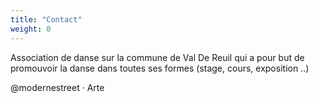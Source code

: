 ```yaml
---
title: "Contact"
weight: 0
---
```


Association de danse sur la commune de Val De Reuil qui a pour but de promouvoir la danse dans toutes ses formes (stage, cours, exposition ..)

@modernestreet · Arte
